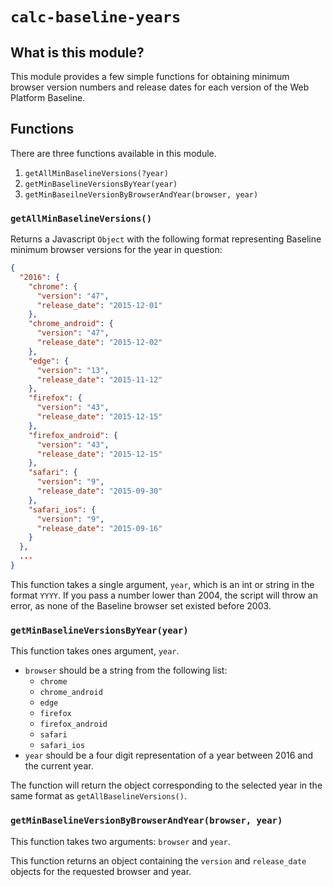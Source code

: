 # `calc-baseline-years`

## What is this module?

This module provides a few simple functions for obtaining minimum browser version numbers and release dates for each version of the Web Platform Baseline.

## Functions

There are three functions available in this module.

1. `getAllMinBaselineVersions(?year)`
2. `getMinBaselineVersionsByYear(year)`
3. `getMinBaseilneVersionByBrowserAndYear(browser, year)`

### `getAllMinBaselineVersions()`

Returns a Javascript `Object` with the following format representing Baseline minimum browser versions for the year in question:

``` json
{
  "2016": {
    "chrome": {
      "version": "47",
      "release_date": "2015-12-01"
    },
    "chrome_android": {
      "version": "47",
      "release_date": "2015-12-02"
    },
    "edge": {
      "version": "13",
      "release_date": "2015-11-12"
    },
    "firefox": {
      "version": "43",
      "release_date": "2015-12-15"
    },
    "firefox_android": {
      "version": "43",
      "release_date": "2015-12-15"
    },
    "safari": {
      "version": "9",
      "release_date": "2015-09-30"
    },
    "safari_ios": {
      "version": "9",
      "release_date": "2015-09-16"
    }
  },
  ...
}
```

This function takes a single argument, `year`, which is an int or string in the format `YYYY`.  If you pass a number lower than 2004, the script will throw an error, as none of the Baseline browser set existed before 2003.

### `getMinBaselineVersionsByYear(year)`

This function takes ones argument, `year`.

* `browser` should be a string from the following list:
  * `chrome`
  * `chrome_android`
  * `edge`
  * `firefox`
  * `firefox_android`
  * `safari`
  * `safari_ios`
* `year` should be a four digit representation of a year between 2016 and the current year.

The function will return the object corresponding to the selected year in the same format as `getAllBaselineVersions()`.

### `getMinBaselineVersionByBrowserAndYear(browser, year)`

This function takes two arguments: `browser` and `year`.

This function returns an object containing the `version` and `release_date` objects for the requested browser and year.
